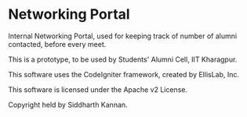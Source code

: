 # Networking Portal

Internal Networking Portal, used for keeping track of number of alumni contacted, before every meet. 

This is a prototype, to be used by Students' Alumni Cell, IIT Kharagpur.

This software uses the CodeIgniter framework, created by EllisLab, Inc.

This software is licensed under the Apache v2 License.

Copyright held by Siddharth Kannan.
